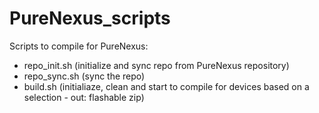 # PureNexus_scripts
Scripts to compile for PureNexus:
- repo_init.sh (initialize and sync repo from PureNexus repository)
- repo_sync.sh (sync the repo)
- build.sh (initialiaze, clean and start to compile for devices based on a selection - out: flashable zip)
